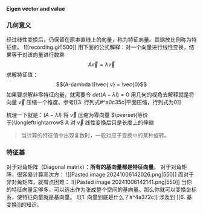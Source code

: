 **Eigen vector and value**
### 几何意义
经过线性变换后，仍保留在原本直线上的向量，称为特征向量。其缩放比例称为特征值。
![[recording.gif|500]]
用下面的公式解释：对一个向量进行线性变换，结果等于对该向量进行数乘
$$A\vec{ v} = \lambda \vec{v}$$
求解特征值：
$$(A-\lambda I)\vec{ v} = \vec{0}$$
如果要求解非零特征向量，就需要令 $det (A-\lambda I)=0$
用几何的视角去解释就是将向量 $\vec{v}$ 压缩一个维度。参考[[3. 行列式#^a0c35c|平面压缩，行列式为0]]

梳理一下就是：$(A-\lambda I)$ 将 $\vec{v}$ 压缩为零向量 $\overset{等价于}\longleftrightarrow$ A 对 $\vec{v}$ 线性变换后只是长度上的伸缩

> 当计算的特征值中出现复数时，一般对应于变换中的某种旋转。

### 特征基  
对于对角矩阵（Diagonal matrix）：**所有的基向量都是特征向量**。
对于对角矩阵，很容易计算高次方：
![[Pasted image 20241006142026.png|550]]
而对于非对角矩阵，就有点困难：
![[Pasted image 20241006142141.png|550]]
当你的特征向量足够多，可以选出作为张成整个空间的基向量。那么你就可以变换坐标系，使特征向量就是基向量。 ![[1. 向量到底是什么？#^4a372c]]
涉及到 [[6. 基变换]]的知识。
